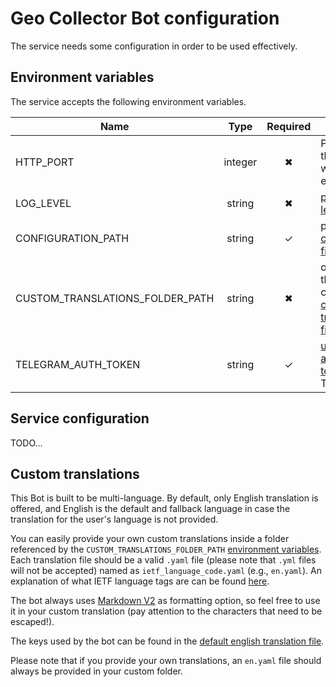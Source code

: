 # Geo Collector Bot configuration

The service needs some configuration in order to be used effectively.

## Environment variables

The service accepts the following environment variables.

| Name                            |  Type   | Required | Description                                                                                                 | Default |
|---------------------------------|:-------:|:--------:|-------------------------------------------------------------------------------------------------------------|:-------:|
| HTTP_PORT                       | integer |    ✖     | Port on which the service will be exposed                                                                   |  8080   |
| LOG_LEVEL                       | string  |    ✖     | [pino logger level](https://getpino.io/#/docs/api?id=level-string)                                          | `info`  |
| CONFIGURATION_PATH              | string  |    ✓     | path to the [configuration file](#service-configuration)                                                    |    -    |
| CUSTOM_TRANSLATIONS_FOLDER_PATH | string  |    ✖     | optional path the folder containing [custom translation files](#custom-translations)                        |    -    |
| TELEGRAM_AUTH_TOKEN             | string  |    ✓     | [unique authentication token](https://core.telegram.org/bots/api#authorizing-your-bot) of your Telegram Bot |    -    |

## Service configuration

TODO...

## Custom translations

This Bot is built to be multi-language. By default, only English translation is offered, and English is the default and
fallback language in case the translation for the user's language is not provided.

You can easily provide your own custom translations inside a folder referenced by the `CUSTOM_TRANSLATIONS_FOLDER_PATH`
[environment variables](#environment-variables). Each translation file should be a valid `.yaml` file (please note that
`.yml` files will not be accepted) named as `ietf_language_code.yaml` (e.g., `en.yaml`). An explanation of what IETF 
language tags are can be found [here](https://en.wikipedia.org/wiki/IETF_language_tag).

The bot always uses [Markdown V2](https://core.telegram.org/bots/api#markdownv2-style) as formatting option, so feel
free to use it in your custom translation (pay attention to the characters that need to be escaped!).

The keys used by the bot can be found in the [default english translation file](https://gitlab.com/geolab.como/geocollectorbot/-/blob/main/src/locales/en.yaml).

Please note that if you provide your own translations, an `en.yaml` file should always be provided in your custom folder.
